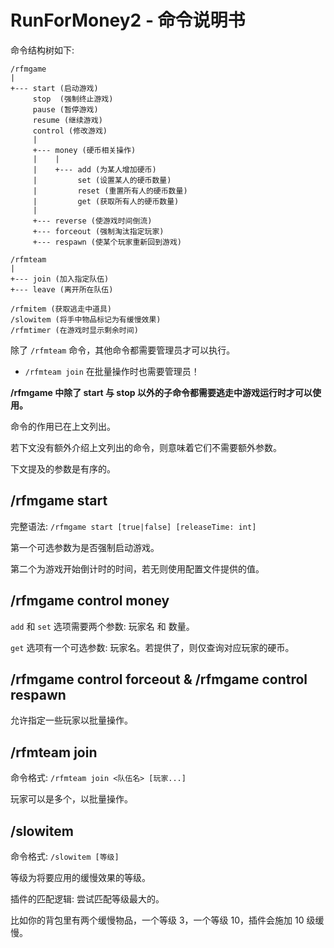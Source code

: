 # RunForMoney2 - 命令说明书

命令结构树如下:
```text
/rfmgame
|
+--- start (启动游戏)
     stop  (强制终止游戏)
     pause (暂停游戏)
     resume (继续游戏)
     control (修改游戏)
     |
     +--- money (硬币相关操作)
     |    |
     |    +--- add (为某人增加硬币)
     |         set (设置某人的硬币数量)
     |         reset (重置所有人的硬币数量)
     |         get (获取所有人的硬币数量)
     |
     +--- reverse (使游戏时间倒流)
     +--- forceout (强制淘汰指定玩家)
     +--- respawn (使某个玩家重新回到游戏)

/rfmteam
|
+--- join (加入指定队伍)
+--- leave (离开所在队伍)

/rfmitem (获取逃走中道具)
/slowitem (将手中物品标记为有缓慢效果)
/rfmtimer (在游戏时显示剩余时间)
```

除了 `/rfmteam` 命令，其他命令都需要管理员才可以执行。
* `/rfmteam join` 在批量操作时也需要管理员！

**/rfmgame 中除了 start 与 stop 以外的子命令都需要逃走中游戏运行时才可以使用。**

命令的作用已在上文列出。

若下文没有额外介绍上文列出的命令，则意味着它们不需要额外参数。

下文提及的参数是有序的。

## /rfmgame start

完整语法: `/rfmgame start [true|false] [releaseTime: int]`

第一个可选参数为是否强制启动游戏。

第二个为游戏开始倒计时的时间，若无则使用配置文件提供的值。

## /rfmgame control money

`add` 和 `set` 选项需要两个参数: 玩家名 和 数量。

`get` 选项有一个可选参数: 玩家名。若提供了，则仅查询对应玩家的硬币。

## /rfmgame control forceout & /rfmgame control respawn

允许指定一些玩家以批量操作。

## /rfmteam join

命令格式: `/rfmteam join <队伍名> [玩家...]`

玩家可以是多个，以批量操作。

## /slowitem

命令格式: `/slowitem [等级]`

等级为将要应用的缓慢效果的等级。

插件的匹配逻辑: 尝试匹配等级最大的。

比如你的背包里有两个缓慢物品，一个等级 3，一个等级 10，插件会施加 10 级缓慢。
